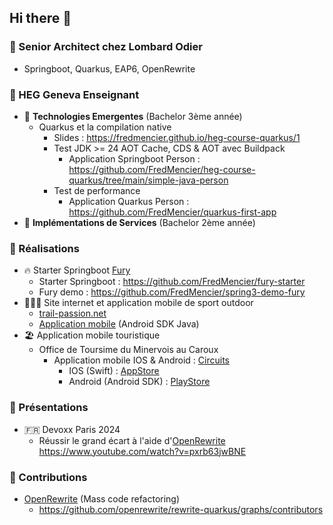 ## Hi there 👋


### 🔖 Senior Architect chez Lombard Odier

- Springboot, Quarkus, EAP6, OpenRewrite

### 🔖 HEG Geneva Enseignant

- 🌱 __Technologies Emergentes__ (Bachelor 3ème année)
    - Quarkus et la compilation native
        - Slides : https://fredmencier.github.io/heg-course-quarkus/1
        - Test JDK >= 24 AOT Cache, CDS & AOT avec Buildpack
            - Application Springboot Person : https://github.com/FredMencier/heg-course-quarkus/tree/main/simple-java-person
        - Test de performance
            - Application Quarkus Person : https://github.com/FredMencier/quarkus-first-app
- 🌱 __Implémentations de Services__ (Bachelor 2ème année)


### 🔖 Réalisations

- 🔥 Starter Springboot [Fury](https://fory.apache.org)
    - Starter Springboot : https://github.com/FredMencier/fury-starter
    - Fury demo : https://github.com/FredMencier/spring3-demo-fury
- 🏃‍♂️‍➡️ Site internet et application mobile de sport outdoor
    - [trail-passion.net](http://trail-passion.net)
    - [Application mobile](https://play.google.com/store/apps/details?id=com.trailpassion)
    (Android SDK Java)
- 🏖️ Application mobile touristique
    - Office de Toursime du Minervois au Caroux
        - Application mobile IOS & Android : [Circuits](https://www.minervois-caroux.com/randonnees-balades)
            - IOS (Swift) : [AppStore](https://apps.apple.com/fr/app/circuits-minervois-caroux/id1557437521)
            - Android (Android SDK) : [PlayStore](https://play.google.com/store/apps/details?id=com.trailpassionwebguide.app3&hl=fr&pli=1)

### 🔖 Présentations

- 🇫🇷 Devoxx Paris 2024
    - Réussir le grand écart à l'aide d'[OpenRewrite](https://docs.openrewrite.org) <br> https://www.youtube.com/watch?v=pxrb63jwBNE

### 🔖 Contributions

- [OpenRewrite](https://docs.openrewrite.org) (Mass code refactoring)
    - https://github.com/openrewrite/rewrite-quarkus/graphs/contributors

